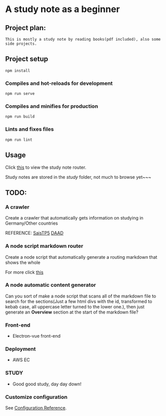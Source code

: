 # A study note as a beginner

## Project plan:
    This is mostly a study note by reading books(pdf included), also some side projects.

## Project setup
```
npm install
```

### Compiles and hot-reloads for development
```
npm run serve
```

### Compiles and minifies for production
```
npm run build
```

### Lints and fixes files
```
npm run lint
```

## Usage
Click [this](./study/router.md) to view the study note router.

Study notes are stored in the *study* folder, not much to browse yet~~~


## TODO:
### A crawler
Create a crawler that automatically gets information on studying in Germany/Other countries

REFERENCE:
[SaisTP5](https://github.com/BugAngel/SaisTP5)
[DAAD](https://www.daad.de/en/)

### A node script markdown router
Create a node script that automatically generate a routing markdown that shows the whole 

For more click [this](./util/README.md)

### A node automatic content generator
Can you sort of make a node script that scans all of the markdown file to search for the sections(Just a few html divs with the id, transformed to kebab case, all uppercase letter turned to the lower one.), then just generate an **Overview** section at the start of the markdown file?

### Front-end
- Electron-vue front-end

### Deployment
- AWS EC

### STUDY
- Good good study, day day down!


### Customize configuration
See [Configuration Reference](https://cli.vuejs.org/config/).

